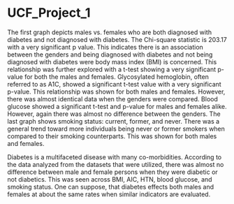 # UCF_Project_1
The first graph depicts males vs. females who are both diagnosed with diabetes and not diagnosed with diabetes. The Chi-square statistic is 203.17 with a very significant p value. This indicates there is an association between the genders and being diagnosed with diabetes and not being diagnosed with diabetes were body mass index (BMI) is concerned. This relationship was further explored with a t-test showing a very significant p-value for both the males and females. Glycosylated hemoglobin, often referred to as A1C, showed a significant t-test value with a very significant p-value. This relationship was shown for both males and females. However, there was almost identical data when the genders were compared. Blood glucose showed a significant t-test and p-value for males and females alike. However, again there was almost no difference between the genders. The last graph shows smoking status:  current, former, and never. There was a general trend toward more individuals being never or former smokers when compared to their smoking counterparts. This was shown for both males and females.

Diabetes is a multifaceted disease with many co-morbidities. According to the data analyzed from the datasets that were utilized, there was almost no difference between male and female persons when they were diabetic or not diabetics.  This was seen across BMI, AIC, HTN, blood glucose, and smoking status. One can suppose, that diabetes effects both males and females at about the same rates when similar indicators are evaluated.
